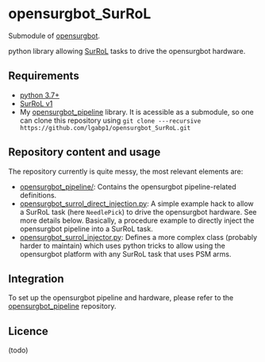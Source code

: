 # opensurgbot_SurRoL

Submodule of [opensurgbot](https://github.com/lgabp1/opensurgbot).

python library allowing [SurRoL](https://med-air.github.io/SurRoL/) tasks to drive the opensurgbot hardware. 

## Requirements

* [python 3.7+](https://www.python.org/)
* [SurRoL v1](https://github.com/med-air/SurRoL)
* My [opensurgbot_pipeline](https://github.com/lgabp1/opensurgbot_pipeline) library. It is acessible as a submodule, so one can clone this repository using `git clone ---recursive https://github.com/lgabp1/opensurgbot_SurRoL.git`

## Repository content and usage

The repository currently is quite messy, the most relevant elements are:
- [opensurgbot_pipeline/](./opensurgbot_pipeline): Contains the opensurgbot pipeline-related definitions.
- [opensurgbot_surrol_direct_injection.py](./opensurgbot_surrol_direct_injection.py): A simple example hack to allow a SurRoL task (here `NeedlePick`) to drive the opensurgbot hardware. See more details below. Basically, a procedure example to directly inject the opensurgbot pipeline into a SurRoL task.
- [opensurgbot_surrol_injector.py](./opensurgbot_surrol_injector.py): Defines a more complex class (probably harder to maintain) which uses python tricks to allow using the opensurgbot platform with any SurRoL task that uses PSM arms.

## Integration

To set up the opensurgbot pipeline and hardware, please refer to the [opensurgbot_pipeline](https://github.com/lgabp1/opensurgbot_pipeline) repository.

## Licence

(todo)